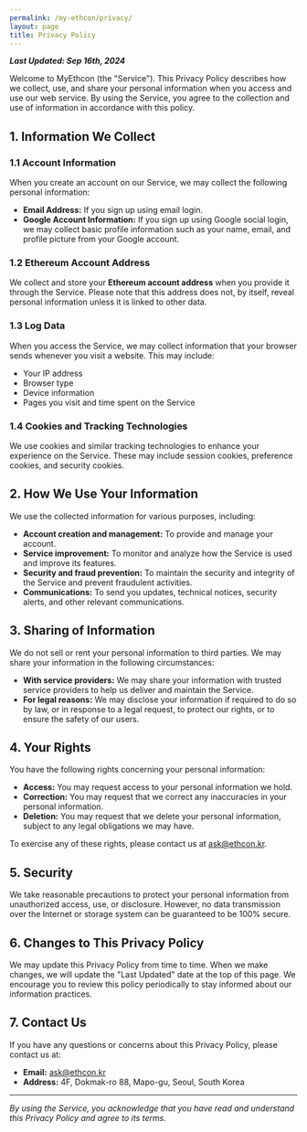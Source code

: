 ```yaml
---
permalink: /my-ethcon/privacy/
layout: page
title: Privacy Policy
---
```


_**Last Updated: Sep 16th, 2024**_

Welcome to MyEthcon (the "Service"). This Privacy Policy describes how we collect, use, and share your personal information when you access and use our web service. By using the Service, you agree to the collection and use of information in accordance with this policy.

## 1. Information We Collect

### 1.1 Account Information
When you create an account on our Service, we may collect the following personal information:
- **Email Address:** If you sign up using email login.
- **Google Account Information:** If you sign up using Google social login, we may collect basic profile information such as your name, email, and profile picture from your Google account.
  
### 1.2 Ethereum Account Address
We collect and store your **Ethereum account address** when you provide it through the Service. Please note that this address does not, by itself, reveal personal information unless it is linked to other data.

### 1.3 Log Data
When you access the Service, we may collect information that your browser sends whenever you visit a website. This may include:
- Your IP address
- Browser type
- Device information
- Pages you visit and time spent on the Service

### 1.4 Cookies and Tracking Technologies
We use cookies and similar tracking technologies to enhance your experience on the Service. These may include session cookies, preference cookies, and security cookies.

## 2. How We Use Your Information

We use the collected information for various purposes, including:
- **Account creation and management:** To provide and manage your account.
- **Service improvement:** To monitor and analyze how the Service is used and improve its features.
- **Security and fraud prevention:** To maintain the security and integrity of the Service and prevent fraudulent activities.
- **Communications:** To send you updates, technical notices, security alerts, and other relevant communications.

## 3. Sharing of Information

We do not sell or rent your personal information to third parties. We may share your information in the following circumstances:
- **With service providers:** We may share your information with trusted service providers to help us deliver and maintain the Service.
- **For legal reasons:** We may disclose your information if required to do so by law, or in response to a legal request, to protect our rights, or to ensure the safety of our users.

## 4. Your Rights

You have the following rights concerning your personal information:
- **Access:** You may request access to your personal information we hold.
- **Correction:** You may request that we correct any inaccuracies in your personal information.
- **Deletion:** You may request that we delete your personal information, subject to any legal obligations we may have.

To exercise any of these rights, please contact us at [ask@ethcon.kr](ask@ethcon.kr).

## 5. Security

We take reasonable precautions to protect your personal information from unauthorized access, use, or disclosure. However, no data transmission over the Internet or storage system can be guaranteed to be 100% secure.

## 6. Changes to This Privacy Policy

We may update this Privacy Policy from time to time. When we make changes, we will update the "Last Updated" date at the top of this page. We encourage you to review this policy periodically to stay informed about our information practices.

## 7. Contact Us

If you have any questions or concerns about this Privacy Policy, please contact us at:

- **Email:** ask@ethcon.kr
- **Address:** 4F, Dokmak-ro 88, Mapo-gu, Seoul, South Korea

---

_By using the Service, you acknowledge that you have read and understand this Privacy Policy and agree to its terms._
